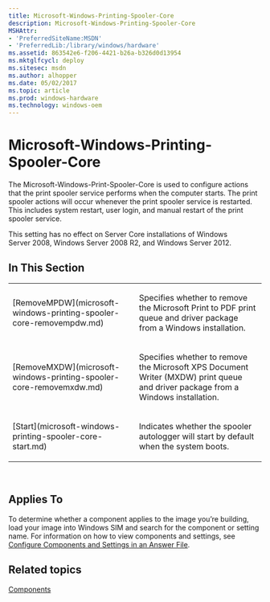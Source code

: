 ```yaml
---
title: Microsoft-Windows-Printing-Spooler-Core
description: Microsoft-Windows-Printing-Spooler-Core
MSHAttr:
- 'PreferredSiteName:MSDN'
- 'PreferredLib:/library/windows/hardware'
ms.assetid: 863542e6-f206-4421-b26a-b326d0d13954
ms.mktglfcycl: deploy
ms.sitesec: msdn
ms.author: alhopper
ms.date: 05/02/2017
ms.topic: article
ms.prod: windows-hardware
ms.technology: windows-oem
---
```


# Microsoft-Windows-Printing-Spooler-Core


The Microsoft-Windows-Print-Spooler-Core is used to configure actions that the print spooler service performs when the computer starts. The print spooler actions will occur whenever the print spooler service is restarted. This includes system restart, user login, and manual restart of the print spooler service.

This setting has no effect on Server Core installations of Windows Server 2008, Windows Server 2008 R2, and Windows Server 2012.

## In This Section


<table>
<colgroup>
<col width="50%" />
<col width="50%" />
</colgroup>
<tbody>
<tr class="odd">
<td><p>[RemoveMPDW](microsoft-windows-printing-spooler-core-removempdw.md)</p></td>
<td><p>Specifies whether to remove the Microsoft Print to PDF print queue and driver package from a Windows installation.</p></td>
</tr>
<tr class="even">
<td><p>[RemoveMXDW](microsoft-windows-printing-spooler-core-removemxdw.md)</p></td>
<td><p>Specifies whether to remove the Microsoft XPS Document Writer (MXDW) print queue and driver package from a Windows installation.</p></td>
</tr>
<tr class="odd">
<td><p>[Start](microsoft-windows-printing-spooler-core-start.md)</p></td>
<td><p>Indicates whether the spooler autologger will start by default when the system boots.</p></td>
</tr>
</tbody>
</table>

 

## Applies To


To determine whether a component applies to the image you’re building, load your image into Windows SIM and search for the component or setting name. For information on how to view components and settings, see [Configure Components and Settings in an Answer File](https://msdn.microsoft.com/library/windows/hardware/dn915078).

## Related topics


[Components](components-b-unattend.md)

 

 







